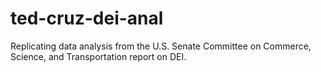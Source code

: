 # ted-cruz-dei-anal
Replicating data analysis from the U.S. Senate Committee on Commerce, Science, and Transportation report on DEI.
